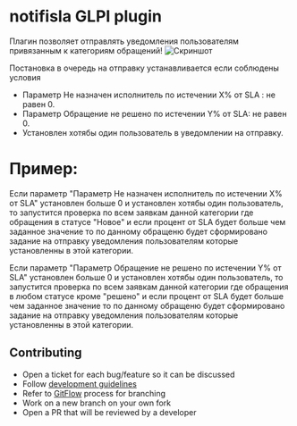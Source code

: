 # notifisla GLPI plugin

Плагин позволяет отправлять уведомления пользователям привязанным к категориям обращений!
![Скриншот](imagу1.png)

Постановка в очередь на отправку устанавливается если соблюдены условия

* Параметр Не назначен исполнитель по истечении X% от SLA : не равен 0.
* Параметр Обращение не решено по истечении Y% от SLA: не равен 0.
* Установлен хотябы один пользователь в уведомлении на отправку.

# Пример:

 Если параметр "Параметр Не назначен исполнитель по истечении X% от SLA" установлен больше 0 и установлен хотябы один пользователь, то запустится проверка по всем заявкам данной категории где обращения в статусе "Новое" и если процент от SLA будет больше чем заданное значение то по данному обращеню будет сформировано задание на отправку уведомления пользователям которые установленны в этой категории.

 Если параметр "Параметр Обращение не решено по истечении Y% от SLA" установлен больше 0 и установлен хотябы один пользователь, то запустится проверка по всем заявкам данной категории где обращения в любом статусе кроме "решено"  и если процент от SLA будет больше чем заданное значение то по данному обращеню будет сформировано задание на отправку уведомления пользователям которые установленны в этой категории.


## Contributing

* Open a ticket for each bug/feature so it can be discussed
* Follow [development guidelines](http://glpi-developer-documentation.readthedocs.io/en/latest/plugins/index.html)
* Refer to [GitFlow](http://git-flow.readthedocs.io/) process for branching
* Work on a new branch on your own fork
* Open a PR that will be reviewed by a developer
